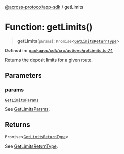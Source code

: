 [@across-protocol/app-sdk](../README.md) / getLimits

# Function: getLimits()

> **getLimits**(`params`): `Promise`\<[`GetLimitsReturnType`](../type-aliases/GetLimitsReturnType.md)\>

Defined in: [packages/sdk/src/actions/getLimits.ts:74](https://github.com/across-protocol/toolkit/blob/6b29eb5487c0ac0b498f1f420b1793303bd8b70a/packages/sdk/src/actions/getLimits.ts#L74)

Returns the deposit limits for a given route.

## Parameters

### params

[`GetLimitsParams`](../type-aliases/GetLimitsParams.md)

See [GetLimitsParams](../type-aliases/GetLimitsParams.md).

## Returns

`Promise`\<[`GetLimitsReturnType`](../type-aliases/GetLimitsReturnType.md)\>

See [GetLimitsReturnType](../type-aliases/GetLimitsReturnType.md).
